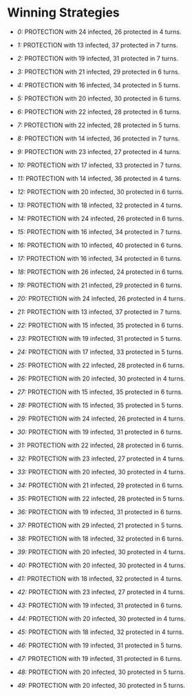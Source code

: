 # Winning Strategies

* _0:_ PROTECTION with 24 infected, 26 protected in 4 turns.


* _1:_ PROTECTION with 13 infected, 37 protected in 7 turns.


* _2:_ PROTECTION with 19 infected, 31 protected in 7 turns.


* _3:_ PROTECTION with 21 infected, 29 protected in 6 turns.


* _4:_ PROTECTION with 16 infected, 34 protected in 5 turns.


* _5:_ PROTECTION with 20 infected, 30 protected in 6 turns.


* _6:_ PROTECTION with 22 infected, 28 protected in 6 turns.


* _7:_ PROTECTION with 22 infected, 28 protected in 5 turns.


* _8:_ PROTECTION with 14 infected, 36 protected in 7 turns.


* _9:_ PROTECTION with 23 infected, 27 protected in 4 turns.


* _10:_ PROTECTION with 17 infected, 33 protected in 7 turns.


* _11:_ PROTECTION with 14 infected, 36 protected in 4 turns.


* _12:_ PROTECTION with 20 infected, 30 protected in 6 turns.


* _13:_ PROTECTION with 18 infected, 32 protected in 4 turns.


* _14:_ PROTECTION with 24 infected, 26 protected in 6 turns.


* _15:_ PROTECTION with 16 infected, 34 protected in 7 turns.


* _16:_ PROTECTION with 10 infected, 40 protected in 6 turns.


* _17:_ PROTECTION with 16 infected, 34 protected in 6 turns.


* _18:_ PROTECTION with 26 infected, 24 protected in 6 turns.


* _19:_ PROTECTION with 21 infected, 29 protected in 6 turns.


* _20:_ PROTECTION with 24 infected, 26 protected in 4 turns.


* _21:_ PROTECTION with 13 infected, 37 protected in 7 turns.


* _22:_ PROTECTION with 15 infected, 35 protected in 6 turns.


* _23:_ PROTECTION with 19 infected, 31 protected in 5 turns.


* _24:_ PROTECTION with 17 infected, 33 protected in 5 turns.


* _25:_ PROTECTION with 22 infected, 28 protected in 6 turns.


* _26:_ PROTECTION with 20 infected, 30 protected in 4 turns.


* _27:_ PROTECTION with 15 infected, 35 protected in 6 turns.


* _28:_ PROTECTION with 15 infected, 35 protected in 5 turns.


* _29:_ PROTECTION with 24 infected, 26 protected in 4 turns.


* _30:_ PROTECTION with 19 infected, 31 protected in 6 turns.


* _31:_ PROTECTION with 22 infected, 28 protected in 6 turns.


* _32:_ PROTECTION with 23 infected, 27 protected in 4 turns.


* _33:_ PROTECTION with 20 infected, 30 protected in 4 turns.


* _34:_ PROTECTION with 21 infected, 29 protected in 6 turns.


* _35:_ PROTECTION with 22 infected, 28 protected in 5 turns.


* _36:_ PROTECTION with 19 infected, 31 protected in 6 turns.


* _37:_ PROTECTION with 29 infected, 21 protected in 5 turns.


* _38:_ PROTECTION with 18 infected, 32 protected in 6 turns.


* _39:_ PROTECTION with 20 infected, 30 protected in 4 turns.


* _40:_ PROTECTION with 20 infected, 30 protected in 4 turns.


* _41:_ PROTECTION with 18 infected, 32 protected in 4 turns.


* _42:_ PROTECTION with 23 infected, 27 protected in 4 turns.


* _43:_ PROTECTION with 19 infected, 31 protected in 6 turns.


* _44:_ PROTECTION with 20 infected, 30 protected in 4 turns.


* _45:_ PROTECTION with 18 infected, 32 protected in 4 turns.


* _46:_ PROTECTION with 19 infected, 31 protected in 5 turns.


* _47:_ PROTECTION with 19 infected, 31 protected in 6 turns.


* _48:_ PROTECTION with 20 infected, 30 protected in 5 turns.


* _49:_ PROTECTION with 20 infected, 30 protected in 5 turns.


